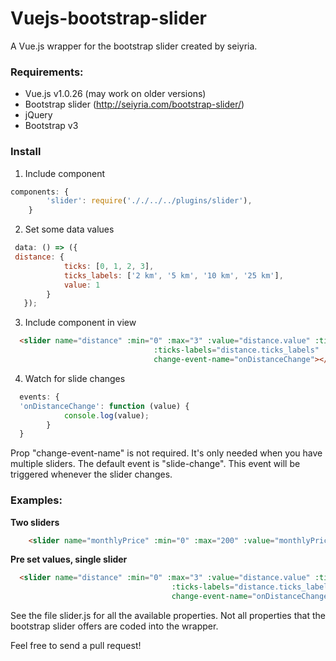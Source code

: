 # Vuejs-bootstrap-slider
A Vue.js wrapper for the bootstrap slider created by seiyria.

### Requirements:

* Vue.js v1.0.26 (may work on older versions)
* Bootstrap slider  (http://seiyria.com/bootstrap-slider/)
* jQuery
* Bootstrap v3

### Install
1. Include component

```js
components: {
        'slider': require('././../../plugins/slider'),
    }
```
2. Set some data values

```js
 data: () => ({
 distance: {
            ticks: [0, 1, 2, 3],
            ticks_labels: ['2 km', '5 km', '10 km', '25 km'],
            value: 1
        }
   });
```
3. Include component in view

```html
  <slider name="distance" :min="0" :max="3" :value="distance.value" :ticks="distance.ticks"
                                :ticks-labels="distance.ticks_labels" :tooltip="false"
                                change-event-name="onDistanceChange"></slider>
```
4. Watch for slide changes

```js
  events: {
  'onDistanceChange': function (value) {
            console.log(value);
        }
  }
  ```
  
  Prop "change-event-name" is not required. It's only needed when you have multiple sliders.
  The default event is "slide-change". This event will be triggered whenever the slider changes.

### Examples:

**Two sliders** 

```html
    <slider name="monthlyPrice" :min="0" :max="200" :value="monthlyPrice.value" :tooltip="false" change-event-name="onPriceChange"></slider>
```

**Pre set values, single slider**

```html
  <slider name="distance" :min="0" :max="3" :value="distance.value" :ticks="distance.ticks"
                                    :ticks-labels="distance.ticks_labels" :tooltip="false"
                                    change-event-name="onDistanceChange"></slider>
```

See the file slider.js for all the available properties. Not all properties that the bootstrap slider offers are coded into the wrapper.

Feel free to send a pull request!
